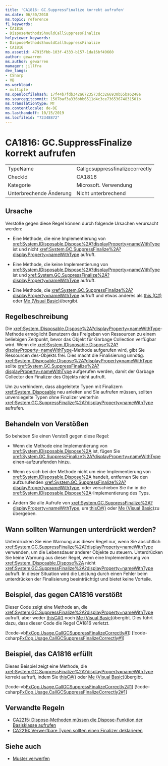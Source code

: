 ```yaml
---
title: 'CA1816: GC.SuppressFinalize korrekt aufrufen'
ms.date: 06/30/2018
ms.topic: reference
f1_keywords:
- CA1816
- DisposeMethodsShouldCallSuppressFinalize
helpviewer_keywords:
- DisposeMethodsShouldCallSuppressFinalize
- CA1816
ms.assetid: 47915fbb-103f-4333-b157-1da16bf49660
author: gewarren
ms.author: gewarren
manager: jillfra
dev_langs:
- CSharp
- VB
ms.workload:
- multiple
ms.openlocfilehash: 17f44b7fdb342a6723573dc3266930b55ba6248e
ms.sourcegitcommit: 1507baf3a336bbb6511d4c3ce73653674831501b
ms.translationtype: MT
ms.contentlocale: de-DE
ms.lasthandoff: 10/15/2019
ms.locfileid: "72348872"
---
```

# <a name="ca1816-call-gcsuppressfinalize-correctly"></a>CA1816: GC.SuppressFinalize korrekt aufrufen

|||
|-|-|
|TypeName|Callgcsuppressfinalizecorrectly|
|CheckId|CA1816|
|Kategorie|Microsoft. Verwendung|
|Unterbrechende Änderung|Nicht unterbrechend|

## <a name="cause"></a>Ursache

Verstöße gegen diese Regel können durch folgende Ursachen verursacht werden:

- Eine Methode, die eine Implementierung von <xref:System.IDisposable.Dispose%2A?displayProperty=nameWithType> ist und nicht <xref:System.GC.SuppressFinalize%2A?displayProperty=nameWithType> aufruft.

- Eine Methode, die keine Implementierung von <xref:System.IDisposable.Dispose%2A?displayProperty=nameWithType> ist und <xref:System.GC.SuppressFinalize%2A?displayProperty=nameWithType> aufruft.

- Eine Methode, die <xref:System.GC.SuppressFinalize%2A?displayProperty=nameWithType> aufruft und etwas anderes als [this (C#)](/dotnet/csharp/language-reference/keywords/this) oder [Me (Visual Basic)](/dotnet/visual-basic/programming-guide/program-structure/me-my-mybase-and-myclass#me)übergibt.

## <a name="rule-description"></a>Regelbeschreibung

Die <xref:System.IDisposable.Dispose%2A?displayProperty=nameWithType>-Methode ermöglicht Benutzern das Freigeben von Ressourcen zu einem beliebigen Zeitpunkt, bevor das Objekt für Garbage Collection verfügbar wird. Wenn die <xref:System.IDisposable.Dispose%2A?displayProperty=nameWithType>-Methode aufgerufen wird, gibt Sie Ressourcen des-Objekts frei. Dies macht die Finalisierung unnötig. <xref:System.IDisposable.Dispose%2A?displayProperty=nameWithType> sollte <xref:System.GC.SuppressFinalize%2A?displayProperty=nameWithType> aufgerufen werden, damit der Garbage Collector den Finalizer des Objekts nicht aufruft.

Um zu verhindern, dass abgeleitete Typen mit Finalizern <xref:System.IDisposable> neu anleiten und Sie aufrufen müssen, sollten unversiegelte Typen ohne Finalizer weiterhin <xref:System.GC.SuppressFinalize%2A?displayProperty=nameWithType> aufrufen.

## <a name="how-to-fix-violations"></a>Behandeln von Verstößen

So beheben Sie einen Verstoß gegen diese Regel:

- Wenn die Methode eine Implementierung von <xref:System.IDisposable.Dispose%2A> ist, fügen Sie <xref:System.GC.SuppressFinalize%2A?displayProperty=nameWithType> einen-aufzurufenden hinzu.

- Wenn es sich bei der Methode nicht um eine Implementierung von <xref:System.IDisposable.Dispose%2A> handelt, entfernen Sie den aufzurufenden <xref:System.GC.SuppressFinalize%2A?displayProperty=nameWithType>, oder verschieben Sie ihn in die <xref:System.IDisposable.Dispose%2A>-Implementierung des Typs.

- Ändern Sie alle Aufrufe von <xref:System.GC.SuppressFinalize%2A?displayProperty=nameWithType>, um [thisC#()](/dotnet/csharp/language-reference/keywords/this) oder [Me (Visual Basic)](/dotnet/visual-basic/programming-guide/program-structure/me-my-mybase-and-myclass#me)zu übergeben.

## <a name="when-to-suppress-warnings"></a>Wann sollten Warnungen unterdrückt werden?

Unterdrücken Sie eine Warnung aus dieser Regel nur, wenn Sie absichtlich <xref:System.GC.SuppressFinalize%2A?displayProperty=nameWithType> verwenden, um die Lebensdauer anderer Objekte zu steuern. Unterdrücken Sie keine Warnung aus dieser Regel, wenn eine Implementierung von <xref:System.IDisposable.Dispose%2A> nicht <xref:System.GC.SuppressFinalize%2A?displayProperty=nameWithType> aufruft. In dieser Situation wird die Leistung durch einen Fehler beim unterdrücken der Finalisierung beeinträchtigt und bietet keine Vorteile.

## <a name="example-that-violates-ca1816"></a>Beispiel, das gegen CA1816 verstößt

Dieser Code zeigt eine Methode an, die <xref:System.GC.SuppressFinalize%2A?displayProperty=nameWithType> aufruft, aber weder [thisC#()](/dotnet/csharp/language-reference/keywords/this) noch [Me (Visual Basic)](/dotnet/visual-basic/programming-guide/program-structure/me-my-mybase-and-myclass#me)übergibt. Dies führt dazu, dass dieser Code die Regel CA1816 verletzt.

[!code-vb[FxCop.Usage.CallGCSuppressFinalizeCorrectly#1](../code-quality/codesnippet/VisualBasic/ca1816-call-gc-suppressfinalize-correctly_1.vb)]
[!code-csharp[FxCop.Usage.CallGCSuppressFinalizeCorrectly#1](../code-quality/codesnippet/CSharp/ca1816-call-gc-suppressfinalize-correctly_1.cs)]

## <a name="example-that-satisfies-ca1816"></a>Beispiel, das CA1816 erfüllt

Dieses Beispiel zeigt eine Methode, die <xref:System.GC.SuppressFinalize%2A?displayProperty=nameWithType> korrekt aufruft, indem Sie [thisC#()](/dotnet/csharp/language-reference/keywords/this) oder [Me (Visual Basic)](/dotnet/visual-basic/programming-guide/program-structure/me-my-mybase-and-myclass#me)übergibt.

[!code-vb[FxCop.Usage.CallGCSuppressFinalizeCorrectly2#1](../code-quality/codesnippet/VisualBasic/ca1816-call-gc-suppressfinalize-correctly_2.vb)]
[!code-csharp[FxCop.Usage.CallGCSuppressFinalizeCorrectly2#1](../code-quality/codesnippet/CSharp/ca1816-call-gc-suppressfinalize-correctly_2.cs)]

## <a name="related-rules"></a>Verwandte Regeln

- [CA2215: Dispose-Methoden müssen die Dispose-Funktion der Basisklasse aufrufen](../code-quality/ca2215.md)
- [CA2216: Verwerfbare Typen sollten einen Finalizer deklarieren](../code-quality/ca2216.md)

## <a name="see-also"></a>Siehe auch

- [Muster verwerfen](/dotnet/standard/design-guidelines/dispose-pattern)